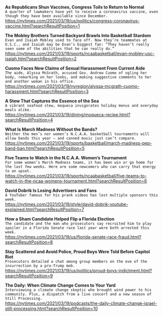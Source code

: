 **As Republicans Shun Vaccines, Congress Toils to Return to Normal**\
`A quarter of lawmakers have yet to receive a coronavirus vaccine, even though they have been available since December.`\
https://nytimes.com/2021/03/19/us/politics/congress-coronavirus-vaccine.html?searchResultPosition=1

**The Mobley Brothers Turned Backyard Brawls Into Basketball Stardom**\
`Evan and Isaiah Mobley used to face off. Now they’re teammates at U.S.C., and Isaiah may be Evan’s biggest fan: “They haven’t really seen some of the abilities that he can really do.”`\
https://nytimes.com/2021/03/19/sports/ncaabasketball/evan-mobley-usc-isaiah.html?searchResultPosition=2

**Cuomo Faces New Claims of Sexual Harassment From Current Aide**\
`The aide, Alyssa McGrath, accused Gov. Andrew Cuomo of ogling her body, remarking on her looks, and making suggestive comments to her and another woman in his office.`\
https://nytimes.com/2021/03/19/nyregion/alyssa-mcgrath-cuomo-harassment.html?searchResultPosition=3

**A Stew That Captures the Essence of the Sea**\
`A vibrant seafood stew, moqueca invigorates holiday menus and everyday meals alike.`\
https://nytimes.com/2021/03/19/dining/moqueca-recipe.html?searchResultPosition=4

**What Is March Madness Without the Bands?**\
`Neither the men’s nor women’s N.C.A.A. basketball tournaments will allow bands this year — and canned music just can’t compare.`\
https://nytimes.com/2021/03/19/sports/basketball/march-madness-pep-band-ban.html?searchResultPosition=5

**Five Teams to Watch in the N.C.A.A. Women’s Tournament**\
`For some women’s March Madness teams, it has been win or go home for the last few weeks. Here are some newcomers who can carry that energy to an upset.`\
https://nytimes.com/2021/03/19/sports/ncaabasketball/five-teams-to-watch-in-the-ncaa-womens-tournament.html?searchResultPosition=6

**David Dobrik Is Losing Advertisers and Fans**\
`A YouTuber famous for his prank videos has lost multiple sponsors this week.`\
https://nytimes.com/2021/03/19/style/david-dobrik-youtube-explained.html?searchResultPosition=7

**How a Sham Candidate Helped Flip a Florida Election**\
`The candidate and the man who prosecutors say recruited him to play spoiler in a Florida Senate race last year were both arrested this week.`\
https://nytimes.com/2021/03/19/us/florida-senate-race-fraud.html?searchResultPosition=8

**Stay Scattered and Avoid Police, Proud Boys Were Told Before Capitol Riot**\
`Prosecutors detailed a chat among group members on the eve of the insurrection by a pro-Trump mob.`\
https://nytimes.com/2021/03/19/us/politics/proud-boys-indictment.html?searchResultPosition=9

**The Daily: When Climate Change Comes to Your Yard**\
`Interviewing a climate change skeptic who brought wind power to his community. Plus, a dispatch from a live concert and a new season of Still Processing.`\
https://nytimes.com/2021/03/19/podcasts/the-daily-climate-change-israel-still-processing.html?searchResultPosition=10

